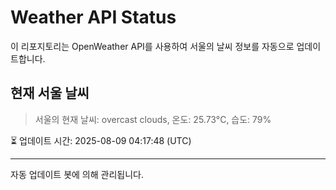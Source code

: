 
# Weather API Status

이 리포지토리는 OpenWeather API를 사용하여 서울의 날씨 정보를 자동으로 업데이트합니다.

## 현재 서울 날씨
> 서울의 현재 날씨: overcast clouds, 온도: 25.73°C, 습도: 79%

⏳ 업데이트 시간: 2025-08-09 04:17:48 (UTC)

---
자동 업데이트 봇에 의해 관리됩니다.
